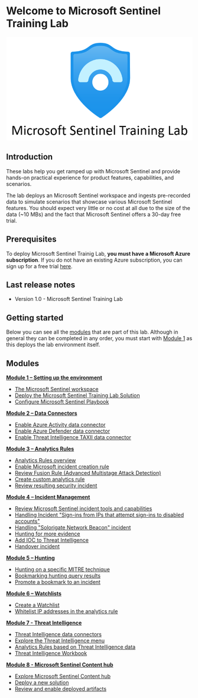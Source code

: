 # Welcome to Microsoft Sentinel Training Lab

<p align="center">
<img src="./Images/sentinel-labs-logo.png?raw=true">
</p>

## Introduction
These labs help you get ramped up with Microsoft Sentinel and provide hands-on practical experience for product features, capabilities, and scenarios. 

The lab deploys an Microsoft Sentinel workspace and ingests pre-recorded data to simulate scenarios that showcase various Microsoft Sentinel features. You should expect very little or no cost at all due to the size of the data (~10 MBs) and the fact that Microsoft Sentinel offers a 30-day free trial.

## Prerequisites

To deploy Microsoft Sentinel Trainig Lab, **you must have a Microsoft Azure subscription**. If you do not have an existing Azure subscription, you can sign up for a free trial [here](https://azure.microsoft.com/free/).

## Last release notes

* Version 1.0 - Microsoft Sentinel Training Lab 

## Getting started

Below you can see all the [modules](#Modules) that are part of this lab. Although in general they can be completed in any order, you must start with [Module 1](./Modules/Module-1-Setting-up-the-environment.md) as this deploys the lab environment itself.

## Modules

[**Module 1 – Setting up the environment**](./Modules/Module-1-Setting-up-the-environment.md)
- [The Microsoft Sentinel workspace](./Modules/Module-1-Setting-up-the-environment.md#exercise-1-the-azure-sentinel-workspace)
- [Deploy the Microsoft Sentinel Training Lab Solution](./Modules/Module-1-Setting-up-the-environment.md#exercise-2-deploy-the-azure-sentinel-training-lab-solution)
- [Configure Microsoft Sentinel Playbook](./Modules/Module-1-Setting-up-the-environment.md#exercise-3-configure-azure-sentinel-playbook)
 
[**Module 2 – Data Connectors**](./Modules/Module-2-Data-Connectors.md)
- [Enable Azure Activity data connector](./Modules/Module-2-Data-Connectors.md#exercise-1-enable-azure-activity-data-connector)
- [Enable Azure Defender data connector](./Modules/Module-2-Data-Connectors.md#exercise-2-enable-azure-defender-data-connector)
- [Enable Threat Intelligence TAXII data connector](./Modules/Module-2-Data-Connectors.md#exercise-3-enable-threat-intelligence-taxii-data-connector)

[**Module 3 – Analytics Rules**](./Modules/Module-3-Analytics-Rules.md)
- [Analytics Rules overview](./Modules/Module-3-Analytics-Rules.md#exercise-1-analytics-rules-overview)
- [Enable Microsoft incident creation rule](./Modules/Module-3-Analytics-Rules.md#exercise-2-enable-microsoft-incident-creation-rule)
- [Review Fusion Rule (Advanced Multistage Attack Detection)](./Modules/Module-3-Analytics-Rules.md#exercise-3-review-fusion-rule-advanced-multistage-attack-detection)
- [Create custom analytics rule](./Modules/Module-3-Analytics-Rules.md#exercise-4-create-azure-sentinel-custom-analytics-rule)
- [Review resulting security incident](./Modules/Module-3-Analytics-Rules.md#exercise-5-review-resulting-security-incident)

[**Module 4 – Incident Management**](./Modules/Module-4-Incident-Management.md)
- [Review Microsoft Sentinel incident tools and capabilities](./Modules/Module-4-Incident-Management.md#exercise-1-review-azure-sentinel-incident-tools-and-capabilities)
- [Handling Incident "Sign-ins from IPs that attempt sign-ins to disabled accounts"](./Modules/Module-4-Incident-Management.md#exercise-2-handling-incident-sign-ins-from-ips-that-attempt-sign-ins-to-disabled-accounts)
- [Handling "Solorigate Network Beacon" incident](./Modules/Module-4-Incident-Management.md#exercise-3-Handling-solorigate-network-beacon-incident)
- [Hunting for more evidence](./Modules/Module-4-Incident-Management.md#exercise-4-Hunting-for-more-evidence)
- [Add IOC to Threat Intelligence](./Modules/Module-4-Incident-Management.md#exercise-5-Add-IOC-to-Threat-Intelligence)
- [Handover incident](./Modules/Module-4-Incident-Management.md#exercise-6-Handover-incident)
 
[**Module 5 – Hunting**](./Modules/Module-5-Hunting.md)
- [Hunting on a specific MITRE technique](./Modules/Module-5-Hunting.md#exercise-1-Hunting-on-a-specific-MITRE-technique)
- [Bookmarking hunting query results](./Modules/Module-5-Hunting.md#exercise-2-Bookmarking-hunting-query-results)
- [Promote a bookmark to an incident](./Modules/Module-5-Hunting.md#exercise-3-Promote-a-bookmark-to-an-incident)

[**Module 6 – Watchlists**](./Modules/Module-6-Watchlists.md)
- [Create a Watchlist](./Modules/Module-6-Watchlists.md#exercise-1-create-a-watchlist)
- [Whitelist IP addresses in the analytics rule](./Modules/Module-6-Watchlists.md#exercise-2-whitelist-ip-addresses-in-the-analytics-rule)

[**Module 7 - Threat Intelligence**](./Modules/Module-7-Threat-Intelligence.md)
- [Threat Intelligence data connectors](./Modules/Module-7-Threat-Intelligence.md#exercise-1-threat-intelligence-data-connectors)
- [Explore the Threat Intelligence menu](./Modules/Module-7-Threat-Intelligence.md#exercise-2-explore-the-threat-intelligence-menu)
- [Analytics Rules based on Threat Intelligence data](./Modules/Module-7-Threat-Intelligence.md#exercise-3-analytics-rules-based-on-threat-intelligence-data)
- [Threat Intelligence Workbook](./Modules/Module-7-Threat-Intelligence.md#exercise-5-threat-intelligence-workbook)

[**Module 8 - Microsoft Sentinel Content hub**](./Modules/Module-8-Azure-Sentinel-Solutions.md)
- [Explore Microsoft Sentinel Content hub](./Modules/Module-8-Azure-Sentinel-Solutions.md#exercise-1-explore-azure-sentinel-content-hub)
- [Deploy a new solution](./Modules/Module-8-Azure-Sentinel-Solutions.md#exercise-2-deploy-a-new-solution)
- [Review and enable deployed artifacts](./Modules/Module-8-Azure-Sentinel-Solutions.md#exercise-3-review-and-enable-deployed-artifacts)
